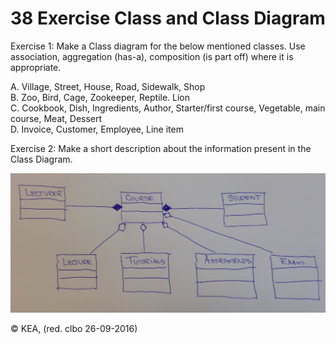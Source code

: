 # 38 Exercise Class and Class Diagram

Exercise 1: Make a Class diagram for the below mentioned classes. Use association, aggregation (has-a), composition (is part off) where it is appropriate.

A. Village, Street, House, Road, Sidewalk, Shop    
B. Zoo, Bird, Cage, Zookeeper, Reptile. Lion    
C. Cookbook, Dish, Ingredients, Author, Starter/first course, Vegetable, main course, Meat, Dessert    
D. Invoice, Customer, Employee, Line item    

Exercise 2: Make a short description about the information present in the Class Diagram.

![class Diagram](classDiagram.jpg)

© KEA, (red. clbo 26-09-2016)

